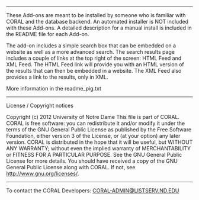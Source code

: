 **************************
These Add-ons are meant to be installed by someone who is familiar with CORAL and the database backend.  An automated installer is NOT included with these Add-ons.  A detailed description for a manual install is included in the README file for each Add-on.


The add-on includes a simple search box that can be embedded on a website as well as a more advanced search. The search results page includes a couple of links at the top right of the screen: HTML Feed and XML Feed. The HTML Feed link will provide you with an HTML version of the results that can then be embedded in a website. The XML Feed also provides a link to the results, only in XML. 

More information in the readme_pig.txt


**************************
License / Copyright notices

Copyright (c) 2012 University of Notre Dame
This file is part of CORAL.
CORAL is free software: you can redistribute it and/or modify it under the terms of the GNU General Public License as published by the Free Software Foundation, either version 3 of the License, or (at your option) any later version.
CORAL is distributed in the hope that it will be useful, but WITHOUT ANY WARRANTY; without even the implied warranty of MERCHANTABILITY or FITNESS FOR A PARTICULAR PURPOSE.  See the GNU General Public License for more details.
You should have received a copy of the GNU General Public License along with CORAL.  If not, see <http://www.gnu.org/licenses/>.


**************************
To contact the CORAL Developers:
CORAL-ADMIN@LISTSERV.ND.EDU